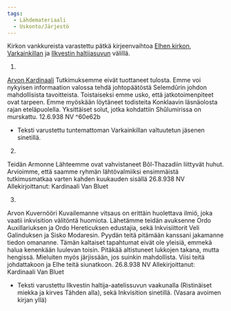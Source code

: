 ```yaml
---
tags:
  - Lähdemateriaali
  - Uskonto/Järjestö
---
```

Kirkon vankkureista varastettu pätkä kirjeenvaihtoa [Elhen kirkon](Elhen%20kirkko.md), [Varkainkillan](Varkainkilta.md) ja [Ilkvestin haltijasuvun](Ilkvestin%20haltijasuku.md) välillä.

1.

[Arvon Kardinaali](Van%20Bluet.md)
Tutkimuksemme eivät tuottaneet tulosta.
Emme voi nykyisen informaation valossa tehdä johtopäätöstä Selemdûrin johdon mahdollisista tavoitteista.
Toistaiseksi emme usko, että jatkotoimenpiteet ovat tarpeen.
Emme myöskään löytäneet todisteita Konklaavin läsnäolosta rajan eteläpuolella. Yksittäiset solut, jotka kohdattiin Shûlumirissa on murskattu.
12.6.938 NV ^60e62b
+ Teksti varustettu tuntemattoman Varkainkillan valtuutetun jäsenen sinetillä. 

2.

Teidän Armonne
Lähteemme ovat vahvistaneet Bôl-Thazadiin liittyvät huhut. Arvioimme, että saamme ryhmän lähtövalmiiksi ensimmäistä tutkimusmatkaa varten kahden kuukauden sisällä
26.8.938 NV
Allekirjoittanut: Kardinaali Van Bluet  

3.

Arvon Kuvernööri
Kuvailemanne vitsaus on erittäin huolettava ilmiö, joka vaatii inkvisition välitöntä huomiota.
Lähetämme teidän avuksenne Ordo Auxillariuksen ja Ordo Hereticuksen edustajia, sekä Inkvisiittorit Veli Galinduksen ja Sisko Modaresin.
Pyydän teitä pitämään kanssani jakamanne tiedon omananne. Tämän kaltaiset tapahtumat eivät ole yleisiä, emmekä halua kenenkään luulevan toisin.
Pitäkää altistuneet lukkojen takana, mutta hengissä. Mieluiten myös järjissään, jos suinkin mahdollista.
Viisi teitä johdattakoon ja Elhe teitä siunatkoon.
26.8.938 NV
Allekirjoittanut: Kardinaali Van Bluet
+ Teksti varustettu Ilkvestin haltija-aatelissuvun vaakunalla (Ristinäiset miekka ja kirves Tähden alla), sekä Inkvisition sinetillä. (Vasara avoimen kirjan yllä)